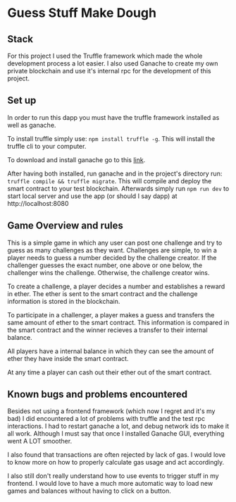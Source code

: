 # Guess Stuff Make Dough

## Stack

For this project I used the Truffle framework which made the whole development process a lot easier. I also used Ganache to create my own private blockchain and use it's internal rpc for the development of this project.

## Set up

In order to run this dapp you must have the truffle framework installed as well as ganache.

To install truffle simply use: `npm install truffle -g`. This will install the truffle cli to your computer.

To download and install ganache go to this [link](http://truffleframework.com/docs/ganache/using).

After having both installed, run ganache and in the project's directory run: `truffle compile && truffle migrate`. This will compile and deploy the smart contract to your test blockchain. Afterwards simply run `npm run dev` to start local server and use the app (or should I say dapp) at http://localhost:8080

## Game Overview and rules

This is a simple game in which any user can post one challenge and try to guess as many challenges as they want. Challenges are simple, to win a player needs to guess a number decided by the challenge creator. If the challenger guesses the exact number, one above or one below, the challenger wins the challenge. Otherwise, the challenge creator wins. 

To create a challenge, a player decides a number and establishes a reward in ether. The ether is sent to the smart contract and the challenge information is stored in the blockchain.

To participate in a challenger, a player makes a guess and transfers the same amount of ether to the smart contract. This information is compared in the smart contract and the winner recieves a transfer to their internal balance.

All players have a internal balance in which they can see the amount of ether they have inside the smart contract.

At any time a player can cash out their ether out of the smart contract.

## Known bugs and problems encountered

Besides not using a frontend framework (which now I regret and it's my bad) I did encountered a lot of problems with truffle and the test rpc interactions. I had to restart ganache a lot, and debug network ids to make it all work. Although I must say that once I installed Ganache GUI, everything went A LOT smoother.

I also found that transactions are often rejected by lack of gas. I would love to know more on how to properly calculate gas usage and act accordingly.

I also still don't really understand how to use events to trigger stuff in my frontend. I would love to have a much more automatic way to load new games and balances without having to click on a button.




